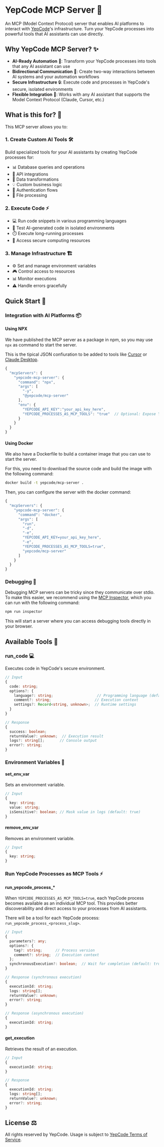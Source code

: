 # YepCode MCP Server 🤖

An MCP (Model Context Protocol) server that enables AI platforms to interact with [YepCode](https://yepcode.io)'s infrastructure. Turn your YepCode processes into powerful tools that AI assistants can use directly.

## Why YepCode MCP Server? ✨

- **AI-Ready Automation** 🧠: Transform your YepCode processes into tools that any AI assistant can use
- **Bidirectional Communication** 🔄: Create two-way interactions between AI systems and your automation workflows
- **Secure Infrastructure** 🔒: Execute code and processes in YepCode's secure, isolated environments
- **Flexible Integration** 🔌: Works with any AI assistant that supports the Model Context Protocol (Claude, Cursor, etc.)

## What is this for? 🎯

This MCP server allows you to:

### 1. Create Custom AI Tools 🛠️

Build specialized tools for your AI assistants by creating YepCode processes for:

- 📊 Database queries and operations
- 🔗 API integrations
- 🔄 Data transformations
- 💡 Custom business logic
- 🔑 Authentication flows
- 📁 File processing

### 2. Execute Code ⚡

- 💻 Run code snippets in various programming languages
- 🧪 Test AI-generated code in isolated environments
- ⏱️ Execute long-running processes
- 🔐 Access secure computing resources

### 3. Manage Infrastructure 🏗️

- ⚙️ Set and manage environment variables
- 🎮 Control access to resources
- 📊 Monitor executions
- ⚠️ Handle errors gracefully

## Quick Start 🚀

### Integration with AI Platforms 📦

#### Using NPX

We have published the MCP server as a package in npm, so you may use `npx` as command to start the server.

This is the tipical JSON confiuration to be added to tools like [Cursor](https://cursor.sh) or [Claude Desktop](https://www.anthropic.com/news/claude-desktop).

```typescript
{
  "mcpServers": {
    "yepcode-mcp-server": {
      "command": "npx",
      "args": [
        "-y",
        "@yepcode/mcp-server"
      ],
      "env": {
        "YEPCODE_API_KEY":"your_api_key_here",
        "YEPCODE_PROCESSES_AS_MCP_TOOLS": "true"  // Optional: Expose YepCode processes as individual MCP tools
      }
    }
  }
}
```

#### Using Docker

We also have a Dockerfile to build a container image that you can use to start the server.

For this, you need to download the source code and build the image with the following command:

```bash
docker build -t yepcode/mcp-server .
```

Then, you can configure the server with the docker command:

```typescript
{
  "mcpServers": {
    "yepcode-mcp-server": {
      "command": "docker",
      "args": [
        "run",
        "-d",
        "-e",
        "YEPCODE_API_KEY=your_api_key_here",
        "-e",
        "YEPCODE_PROCESSES_AS_MCP_TOOLS=true",
        "yepcode/mcp-server"
      ]
    }
  }
}
```

### Debugging 🧪

Debugging MCP servers can be tricky since they communicate over stdio. To make this easier, we recommend using the [MCP Inspector](https://github.com/modelcontextprotocol/inspector), which you can run with the following command:

```bash
npm run inspector
```

This will start a server where you can access debugging tools directly in your browser.

## Available Tools 🧰

### run_code 💻

Executes code in YepCode's secure environment.

```typescript
// Input
{
  code: string;
  options?: {
    language?: string;                    // Programming language (default: 'javascript')
    comment?: string;                    // Execution context
    settings?: Record<string, unknown>;  // Runtime settings
  }
}

// Response
{
  success: boolean;
  returnValue?: unknown;  // Execution result
  logs?: string[];       // Console output
  error?: string;
}
```

### Environment Variables 🔐

#### set_env_var

Sets an environment variable.

```typescript
// Input
{
  key: string;
  value: string;
  isSensitive?: boolean; // Mask value in logs (default: true)
}
```

#### remove_env_var

Removes an environment variable.

```typescript
// Input
{
  key: string;
}
```

### Run YepCode Processes as MCP Tools ⚡

#### run_yepcode_process_*

When `YEPCODE_PROCESSES_AS_MCP_TOOLS=true`, each YepCode process becomes available as an individual MCP tool. This provides better discoverability and direct access to your processes from AI assistants.

There will be a tool for each YepCode process: `run_yepcode_process_<process_slug>`.

```typescript
// Input
{
  parameters?: any;
  options?: {
    tag?: string;      // Process version
    comment?: string;  // Execution context
  };
  synchronousExecution?: boolean;  // Wait for completion (default: true)
}

// Response (synchronous execution)
{
  executionId: string;
  logs: string[];
  returnValue?: unknown;
  error?: string;
}

// Response (asynchronous execution)
{
  executionId: string;
}
```

#### get_execution

Retrieves the result of an execution.

```typescript
// Input
{
  executionId: string;
}

// Response
{
  executionId: string;
  logs: string[];
  returnValue?: unknown;
  error?: string;
}
```

## License ⚖️

All rights reserved by YepCode. Usage is subject to [YepCode Terms of Service](https://yepcode.io/terms-of-use).
